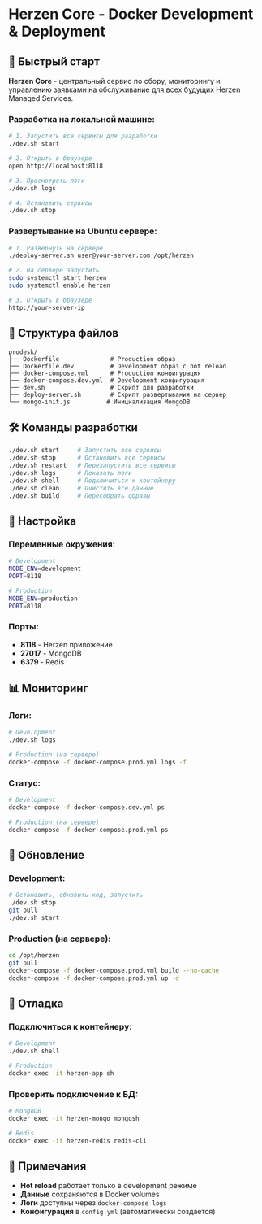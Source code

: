 # Herzen Core - Docker Development & Deployment

## 🚀 Быстрый старт

**Herzen Core** - центральный сервис по сбору, мониторингу и управлению заявками на обслуживание для всех будущих Herzen Managed Services.

### Разработка на локальной машине:

```bash
# 1. Запустить все сервисы для разработки
./dev.sh start

# 2. Открыть в браузере
open http://localhost:8118

# 3. Просмотреть логи
./dev.sh logs

# 4. Остановить сервисы
./dev.sh stop
```

### Развертывание на Ubuntu сервере:

```bash
# 1. Развернуть на сервере
./deploy-server.sh user@your-server.com /opt/herzen

# 2. На сервере запустить
sudo systemctl start herzen
sudo systemctl enable herzen

# 3. Открыть в браузере
http://your-server-ip
```

## 📁 Структура файлов

```
prodesk/
├── Dockerfile              # Production образ
├── Dockerfile.dev          # Development образ с hot reload
├── docker-compose.yml      # Production конфигурация
├── docker-compose.dev.yml  # Development конфигурация
├── dev.sh                  # Скрипт для разработки
├── deploy-server.sh        # Скрипт развертывания на сервер
└── mongo-init.js          # Инициализация MongoDB
```

## 🛠️ Команды разработки

```bash
./dev.sh start     # Запустить все сервисы
./dev.sh stop      # Остановить все сервисы
./dev.sh restart   # Перезапустить все сервисы
./dev.sh logs      # Показать логи
./dev.sh shell     # Подключиться к контейнеру
./dev.sh clean     # Очистить все данные
./dev.sh build     # Пересобрать образы
```

## 🔧 Настройка

### Переменные окружения:

```bash
# Development
NODE_ENV=development
PORT=8118

# Production
NODE_ENV=production
PORT=8118
```

### Порты:

- **8118** - Herzen приложение
- **27017** - MongoDB
- **6379** - Redis

## 📊 Мониторинг

### Логи:
```bash
# Development
./dev.sh logs

# Production (на сервере)
docker-compose -f docker-compose.prod.yml logs -f
```

### Статус:
```bash
# Development
docker-compose -f docker-compose.dev.yml ps

# Production (на сервере)
docker-compose -f docker-compose.prod.yml ps
```

## 🔄 Обновление

### Development:
```bash
# Остановить, обновить код, запустить
./dev.sh stop
git pull
./dev.sh start
```

### Production (на сервере):
```bash
cd /opt/herzen
git pull
docker-compose -f docker-compose.prod.yml build --no-cache
docker-compose -f docker-compose.prod.yml up -d
```

## 🐛 Отладка

### Подключиться к контейнеру:
```bash
# Development
./dev.sh shell

# Production
docker exec -it herzen-app sh
```

### Проверить подключение к БД:
```bash
# MongoDB
docker exec -it herzen-mongo mongosh

# Redis
docker exec -it herzen-redis redis-cli
```

## 📝 Примечания

- **Hot reload** работает только в development режиме
- **Данные** сохраняются в Docker volumes
- **Логи** доступны через `docker-compose logs`
- **Конфигурация** в `config.yml` (автоматически создается)
